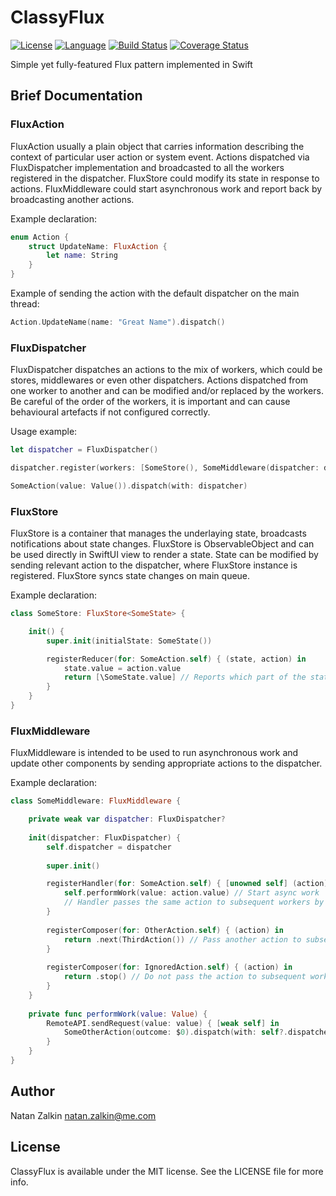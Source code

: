 # ClassyFlux

[![License](https://img.shields.io/badge/license-MIT-ff69b4.svg)](https://github.com/kzlekk/ClassyFlux/raw/master/LICENSE)
[![Language](https://img.shields.io/badge/swift-5.0-orange.svg)](https://swift.org/blog/swift-5-released/)
[![Build Status](https://travis-ci.com/kzlekk/ClassyFlux.svg?branch=master)](https://travis-ci.com/kzlekk/ClassyFlux)
[![Coverage Status](https://coveralls.io/repos/github/kzlekk/ClassyFlux/badge.svg?branch=master)](https://coveralls.io/github/kzlekk/ClassyFlux?branch=master)

Simple yet fully-featured Flux pattern implemented in Swift

## Brief Documentation


### FluxAction

FluxAction usually a plain object that carries information describing the context of particular user action or system event. Actions dispatched via FluxDispatcher implementation and broadcasted to all the workers registered in the dispatcher. FluxStore could modify its state in response to actions. FluxMiddleware could start asynchronous work and report back by broadcasting another actions.  

Example declaration:

```swift
enum Action {
    struct UpdateName: FluxAction {
        let name: String
    }
}
```
Example of sending the action with the default dispatcher on the main thread:

```swift
Action.UpdateName(name: "Great Name").dispatch()
```

### FluxDispatcher

FluxDispatcher dispatches an actions to the mix of workers, which could be stores, middlewares or even other dispatchers.  Actions dispatched from one worker to another and can be modified and/or replaced by the workers. Be careful of the order of the workers, it is important and can cause behavioural artefacts if not configured correctly.  

Usage example:

```swift
let dispatcher = FluxDispatcher() 

dispatcher.register(workers: [SomeStore(), SomeMiddleware(dispatcher: dispatcher), AnalyticsLogger()])

SomeAction(value: Value()).dispatch(with: dispatcher)
```

### FluxStore

FluxStore is a container that manages the underlaying state, broadcasts notifications about state changes. FluxStore is ObservableObject and can be used directly in SwiftUI view to render a state. State can be modified by sending relevant action to the dispatcher, where FluxStore instance is registered. FluxStore syncs state changes on main queue.

Example declaration:

```swift
class SomeStore: FluxStore<SomeState> {

    init() {
        super.init(initialState: SomeState())

        registerReducer(for: SomeAction.self) { (state, action) in
            state.value = action.value
            return [\SomeState.value] // Reports which part of the state did change
        }
    }
}
```

### FluxMiddleware

FluxMiddleware is intended to be used to run asynchronous work and update other components by sending appropriate actions to the dispatcher. 

Example declaration:

```swift
class SomeMiddleware: FluxMiddleware {

    private weak var dispatcher: FluxDispatcher?
    
    init(dispatcher: FluxDispatcher) {
        self.dispatcher = dispatcher
        
        super.init()

        registerHandler(for: SomeAction.self) { [unowned self] (action) in
            self.performWork(value: action.value) // Start async work
            // Handler passes the same action to subsequent workers by default
        }
        
        registerComposer(for: OtherAction.self) { (action) in
            return .next(ThirdAction()) // Pass another action to subsequent workers
        }
        
        registerComposer(for: IgnoredAction.self) { (action) in
            return .stop() // Do not pass the action to subsequent workers
        }
    }
    
    private func performWork(value: Value) {
        RemoteAPI.sendRequest(value: value) { [weak self] in
            SomeOtherAction(outcome: $0).dispatch(with: self?.dispatcher)
        }
    }
}
```

## Author


Natan Zalkin natan.zalkin@me.com

## License


ClassyFlux is available under the MIT license. See the LICENSE file for more info.
